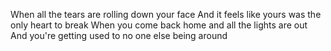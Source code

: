 When all the tears are rolling down your face
And it feels like yours was the only heart to break
When you come back home and all the lights are out
And you're getting used to no one else being around
